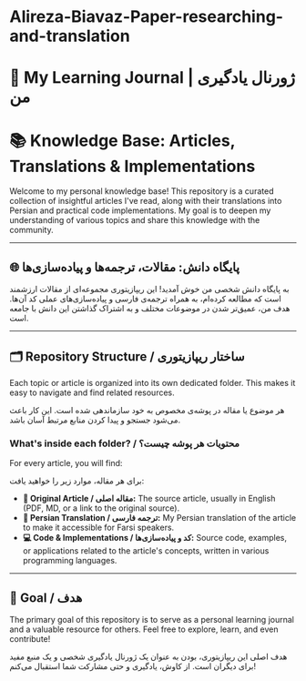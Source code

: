 # Alireza-Biavaz-Paper-researching-and-translation
# 📖 My Learning Journal | ژورنال یادگیری من
# 📚 Knowledge Base: Articles, Translations & Implementations

Welcome to my personal knowledge base! This repository is a curated collection of insightful articles I've read, along with their translations into Persian and practical code implementations. My goal is to deepen my understanding of various topics and share this knowledge with the community.

---

## 🌐 پایگاه دانش: مقالات، ترجمه‌ها و پیاده‌سازی‌ها

به پایگاه دانش شخصی من خوش آمدید! این ریپازیتوری مجموعه‌ای از مقالات ارزشمند است که مطالعه کرده‌ام، به همراه ترجمه‌ی فارسی و پیاده‌سازی‌های عملی کد آن‌ها. هدف من، عمیق‌تر شدن در موضوعات مختلف و به اشتراک گذاشتن این دانش با جامعه است.

---

## 🗂️ Repository Structure / ساختار ریپازیتوری

Each topic or article is organized into its own dedicated folder. This makes it easy to navigate and find related resources.

هر موضوع یا مقاله در پوشه‌ی مخصوص به خود سازماندهی شده است. این کار باعث می‌شود جستجو و پیدا کردن منابع مرتبط آسان باشد.

### What's inside each folder? / محتویات هر پوشه چیست؟

For every article, you will find:

برای هر مقاله، موارد زیر را خواهید یافت:

*   **📄 Original Article / مقاله اصلی:** The source article, usually in English (PDF, MD, or a link to the original source).
*   **📝 Persian Translation / ترجمه فارسی:** My Persian translation of the article to make it accessible for Farsi speakers.
*   **💻 Code & Implementations / کد و پیاده‌سازی‌ها:** Source code, examples, or applications related to the article's concepts, written in various programming languages.

---

## 🎯 Goal / هدف

The primary goal of this repository is to serve as a personal learning journal and a valuable resource for others. Feel free to explore, learn, and even contribute!

هدف اصلی این ریپازیتوری، بودن به عنوان یک ژورنال یادگیری شخصی و یک منبع مفید برای دیگران است. از کاوش، یادگیری و حتی مشارکت شما استقبال می‌کنم!
